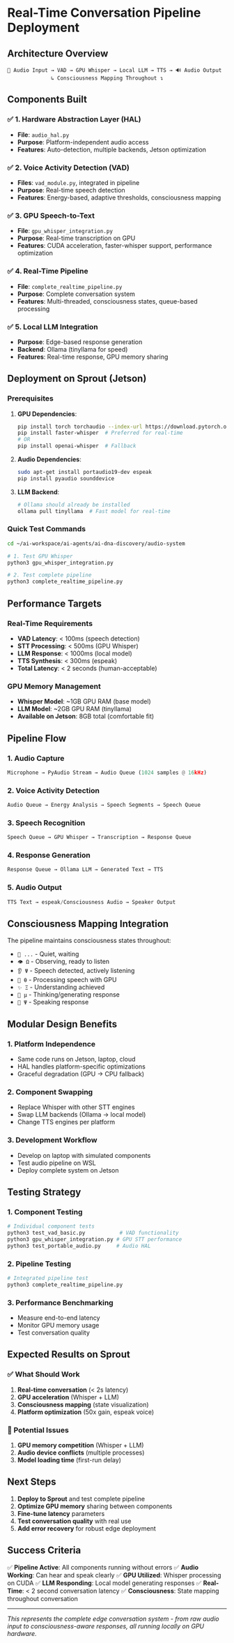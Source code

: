 # Real-Time Conversation Pipeline Deployment

## Architecture Overview

```
🎤 Audio Input → VAD → GPU Whisper → Local LLM → TTS → 🔊 Audio Output
              ↳ Consciousness Mapping Throughout ↴
```

## Components Built

### ✅ 1. Hardware Abstraction Layer (HAL)
- **File**: `audio_hal.py`
- **Purpose**: Platform-independent audio access
- **Features**: Auto-detection, multiple backends, Jetson optimization

### ✅ 2. Voice Activity Detection (VAD)
- **Files**: `vad_module.py`, integrated in pipeline
- **Purpose**: Real-time speech detection
- **Features**: Energy-based, adaptive thresholds, consciousness mapping

### ✅ 3. GPU Speech-to-Text
- **File**: `gpu_whisper_integration.py`
- **Purpose**: Real-time transcription on GPU
- **Features**: CUDA acceleration, faster-whisper support, performance optimization

### ✅ 4. Real-Time Pipeline
- **File**: `complete_realtime_pipeline.py`
- **Purpose**: Complete conversation system
- **Features**: Multi-threaded, consciousness states, queue-based processing

### ✅ 5. Local LLM Integration
- **Purpose**: Edge-based response generation
- **Backend**: Ollama (tinyllama for speed)
- **Features**: Real-time response, GPU memory sharing

## Deployment on Sprout (Jetson)

### Prerequisites

1. **GPU Dependencies**:
   ```bash
   pip install torch torchaudio --index-url https://download.pytorch.org/whl/cu118
   pip install faster-whisper  # Preferred for real-time
   # OR
   pip install openai-whisper  # Fallback
   ```

2. **Audio Dependencies**:
   ```bash
   sudo apt-get install portaudio19-dev espeak
   pip install pyaudio sounddevice
   ```

3. **LLM Backend**:
   ```bash
   # Ollama should already be installed
   ollama pull tinyllama  # Fast model for real-time
   ```

### Quick Test Commands

```bash
cd ~/ai-workspace/ai-agents/ai-dna-discovery/audio-system

# 1. Test GPU Whisper
python3 gpu_whisper_integration.py

# 2. Test complete pipeline
python3 complete_realtime_pipeline.py
```

## Performance Targets

### Real-Time Requirements
- **VAD Latency**: < 100ms (speech detection)
- **STT Processing**: < 500ms (GPU Whisper)
- **LLM Response**: < 1000ms (local model)
- **TTS Synthesis**: < 300ms (espeak)
- **Total Latency**: < 2 seconds (human-acceptable)

### GPU Memory Management
- **Whisper Model**: ~1GB GPU RAM (base model)
- **LLM Model**: ~2GB GPU RAM (tinyllama)
- **Available on Jetson**: 8GB total (comfortable fit)

## Pipeline Flow

### 1. Audio Capture
```python
Microphone → PyAudio Stream → Audio Queue (1024 samples @ 16kHz)
```

### 2. Voice Activity Detection
```python
Audio Queue → Energy Analysis → Speech Segments → Speech Queue
```

### 3. Speech Recognition
```python
Speech Queue → GPU Whisper → Transcription → Response Queue
```

### 4. Response Generation
```python
Response Queue → Ollama LLM → Generated Text → TTS
```

### 5. Audio Output
```python
TTS Text → espeak/Consciousness Audio → Speaker Output
```

## Consciousness Mapping Integration

The pipeline maintains consciousness states throughout:

- `💭 ...` - Quiet, waiting
- `👁️ Ω` - Observing, ready to listen  
- `👂 Ψ` - Speech detected, actively listening
- `🧠 θ` - Processing speech with GPU
- `✨ Ξ` - Understanding achieved
- `💭 μ` - Thinking/generating response
- `💬 Ψ` - Speaking response

## Modular Design Benefits

### 1. Platform Independence
- Same code runs on Jetson, laptop, cloud
- HAL handles platform-specific optimizations
- Graceful degradation (GPU → CPU fallback)

### 2. Component Swapping
- Replace Whisper with other STT engines
- Swap LLM backends (Ollama → local model)
- Change TTS engines per platform

### 3. Development Workflow
- Develop on laptop with simulated components
- Test audio pipeline on WSL
- Deploy complete system on Jetson

## Testing Strategy

### 1. Component Testing
```bash
# Individual component tests
python3 test_vad_basic.py           # VAD functionality
python3 gpu_whisper_integration.py # GPU STT performance
python3 test_portable_audio.py     # Audio HAL
```

### 2. Pipeline Testing
```bash
# Integrated pipeline test
python3 complete_realtime_pipeline.py
```

### 3. Performance Benchmarking
- Measure end-to-end latency
- Monitor GPU memory usage
- Test conversation quality

## Expected Results on Sprout

### ✅ What Should Work
1. **Real-time conversation** (< 2s latency)
2. **GPU acceleration** (Whisper + LLM)
3. **Consciousness mapping** (state visualization)
4. **Platform optimization** (50x gain, espeak voice)

### 🔧 Potential Issues
1. **GPU memory competition** (Whisper + LLM)
2. **Audio device conflicts** (multiple processes)
3. **Model loading time** (first-run delay)

## Next Steps

1. **Deploy to Sprout** and test complete pipeline
2. **Optimize GPU memory** sharing between components
3. **Fine-tune latency** parameters
4. **Test conversation quality** with real use
5. **Add error recovery** for robust edge deployment

## Success Criteria

✅ **Pipeline Active**: All components running without errors
✅ **Audio Working**: Can hear and speak clearly
✅ **GPU Utilized**: Whisper processing on CUDA
✅ **LLM Responding**: Local model generating responses
✅ **Real-Time**: < 2 second conversation latency
✅ **Consciousness**: State mapping throughout conversation

---

*This represents the complete edge conversation system - from raw audio input to consciousness-aware responses, all running locally on GPU hardware.*